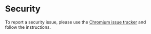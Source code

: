 # Security

To report a security issue, please use the
[Chromium issue tracker](https://issues.chromium.org/issues/new?component=1456096&template=1922342)
and follow the instructions.
